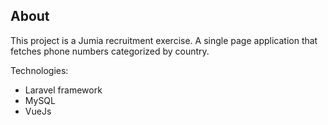 ## About

This project is a Jumia recruitment exercise. A single page application that fetches phone numbers categorized by country.

Technologies:
- Laravel framework
- MySQL
- VueJs

